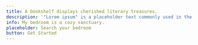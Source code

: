 ```yaml
---
title: A bookshelf displays cherished literary treasures.
description: '"Lorem ipsum" is a placeholder text commonly used in the printing and typesetting industry.'
info: My bedroom is a cozy sanctuary.
placeholder: Search your bedroom
button: Get Started
---
```


